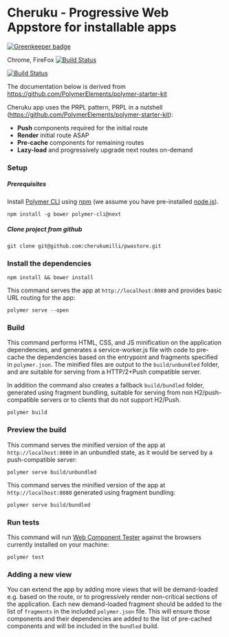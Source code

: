 # Cheruku - Progressive Web Appstore for installable apps

[![Greenkeeper badge](https://badges.greenkeeper.io/cherukumilli/pwastore.svg)](https://greenkeeper.io/)

Chrome, FireFox
[![Build Status](https://travis-ci.org/cherukumilli/pwastore.svg?branch=master)](https://travis-ci.org/cherukumilli/pwastore)

[![Build Status](https://saucelabs.com/browser-matrix/cherukumilli.svg)](https://saucelabs.com/beta/builds/a8ebdc39f4474498a096c8aad6a25d69)

The documentation below is derived from https://github.com/PolymerElements/polymer-starter-kit

Cheruku app uses the PRPL pattern, PRPL in a nutshell (https://github.com/PolymerElements/polymer-starter-kit):
* **Push** components required for the initial route
* **Render** initial route ASAP
* **Pre-cache** components for remaining routes
* **Lazy-load** and progressively upgrade next routes on-demand

### Setup

##### Prerequisites

Install [Polymer CLI](https://github.com/Polymer/polymer-cli) using
[npm](https://www.npmjs.com) (we assume you have pre-installed [node.js](https://nodejs.org)).

    npm install -g bower polymer-cli@next

##### Clone project from github

    git clone git@github.com:cherukumilli/pwastore.git

### Install the dependencies

    npm install && bower install

This command serves the app at `http://localhost:8080` and provides basic URL
routing for the app:

    polymer serve --open

### Build

This command performs HTML, CSS, and JS minification on the application
dependencies, and generates a service-worker.js file with code to pre-cache the
dependencies based on the entrypoint and fragments specified in `polymer.json`.
The minified files are output to the `build/unbundled` folder, and are suitable
for serving from a HTTP/2+Push compatible server.

In addition the command also creates a fallback `build/bundled` folder,
generated using fragment bundling, suitable for serving from non
H2/push-compatible servers or to clients that do not support H2/Push.

    polymer build

### Preview the build

This command serves the minified version of the app at `http://localhost:8080`
in an unbundled state, as it would be served by a push-compatible server:

    polymer serve build/unbundled

This command serves the minified version of the app at `http://localhost:8080`
generated using fragment bundling:

    polymer serve build/bundled

### Run tests

This command will run [Web Component Tester](https://github.com/Polymer/web-component-tester)
against the browsers currently installed on your machine:

    polymer test

### Adding a new view

You can extend the app by adding more views that will be demand-loaded
e.g. based on the route, or to progressively render non-critical sections of the
application. Each new demand-loaded fragment should be added to the list of
`fragments` in the included `polymer.json` file. This will ensure those
components and their dependencies are added to the list of pre-cached components
and will be included in the `bundled` build.
